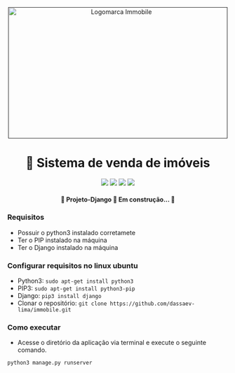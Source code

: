 <div align="center">
        <a href="">
            <img src="https://user-images.githubusercontent.com/48656494/123637435-661b7680-d7f4-11eb-9d00-36b9a02dcd2e.png" alt="Logomarca Immobile" width="500px" height="300px">
        </a>
        <h1>🚀 Sistema de venda de imóveis</h1>
        <img
            src="https://img.shields.io/static/v1?label=Backend&message=Python&color=1ca7e1&style=for-the-badge&logo=ghost" />
        <img
            src="https://img.shields.io/static/v1?label=Framework&message=Django&color=1ca7e1&style=for-the-badge&logo=ghost" />
        <img
            src="https://img.shields.io/static/v1?label=Frontend&message=Bootstrap&color=1ca7e1&style=for-the-badge&logo=ghost" />
        <img
            src="https://img.shields.io/static/v1?label=DataBase&message=Sqlite3&color=1ca7e1&style=for-the-badge&logo=ghost" />
    </div>
    <h4 align="center">
        🚧 Projeto-Django 🚀 Em construção... 🚧
    </h4>
    </div>
    
### Requisitos 
 - Possuir o python3 instalado corretamete
 - Ter o PIP instalado na máquina
 - Ter o Django instalado na máquina

### Configurar requisitos no linux ubuntu
- Python3: ```sudo apt-get install python3```
- PIP3: ```sudo apt-get install python3-pip```
- Django: ```pip3 install django```
- Clonar o repositório: ```git clone https://github.com/dassaev-lima/immobile.git```

### Como executar
- Acesse o diretório da aplicação via terminal e execute o seguinte comando.

```python3 manage.py runserver```
